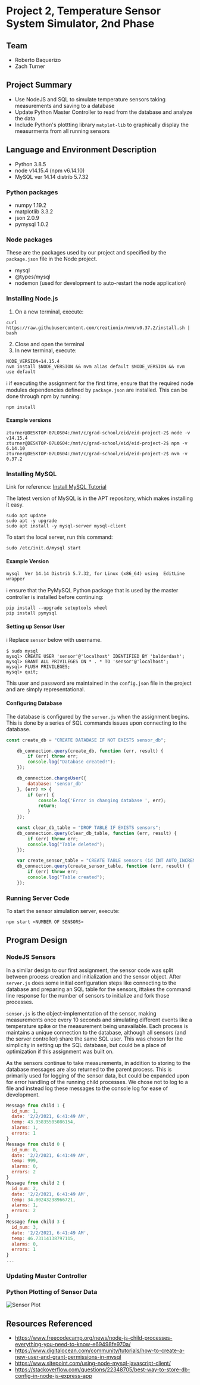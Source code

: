 # Project 2, Temperature Sensor System Simulator, 2nd Phase

## Team
* Roberto Baquerizo
* Zach Turner


## Project Summary
* Use NodeJS and SQL to simulate temperature sensors taking measurements and saving to a database
* Update Python Master Controller to read from the database and analyze the data
* Include Python's plottting library `matplot-lib` to graphically display the measurments from all running sensors

## Language and Environment Description
* Python 3.8.5
* node v14.15.4 (npm v6.14.10)
* MySQL ver 14.14 distrib 5.7.32

### Python packages
* numpy 1.19.2
* matplotlib 3.3.2
* json 2.0.9
* pymysql 1.0.2

### Node packages
These are the packages used by our project and specified by the `package.json` file in the Node project.
* mysql
* @types/mysql
* nodemon (used for development to auto-restart the node application)

### Installing Node.js

1. On a new terminal, execute:
```
curl https://raw.githubusercontent.com/creationix/nvm/v0.37.2/install.sh | bash
```
2. Close and open the terminal
3. In new terminal, execute:
```
NODE_VERSION=14.15.4
nvm install $NODE_VERSION && nvm alias default $NODE_VERSION && nvm use default
```

:information_source: if executing the assignment for the first time, ensure that the required node modules dependencies defined by `package.json` are installed. This can be done through npm by running:

```
npm install
```

#### Example versions

```
zturner@DESKTOP-07LOS04:/mnt/c/grad-school/eid/eid-project-2$ node -v
v14.15.4
zturner@DESKTOP-07LOS04:/mnt/c/grad-school/eid/eid-project-2$ npm -v
6.14.10
zturner@DESKTOP-07LOS04:/mnt/c/grad-school/eid/eid-project-2$ nvm -v
0.37.2
```

### Installing MySQL

Link for reference: [Install MySQL Tutorial](https://medium.com/@alef.duarte/cant-connect-to-local-mysql-server-through-socket-var-run-mysqld-mysqld-sock-155d580f3a06)

The latest version of MySQL is in the APT repository, which makes installing it easy.

```
sudo apt update
sudo apt -y upgrade
sudo apt install -y mysql-server mysql-client
```

To start the local server, run this command:
```
sudo /etc/init.d/mysql start
```

#### Example Version
```
mysql  Ver 14.14 Distrib 5.7.32, for Linux (x86_64) using  EditLine wrapper
```

:information_source: ensure that the PyMySQL Python package that is used by the master controller is installed before continuing:
```
pip install --upgrade setuptools wheel
pip install pymysql
```

#### Setting up Sensor User
:information_source: Replace `sensor` below with username.
```
$ sudo mysql
mysql> CREATE USER 'sensor'@'localhost' IDENTIFIED BY 'balderdash';
mysql> GRANT ALL PRIVILEGES ON * . * TO 'sensor'@'localhost';
mysql> FLUSH PRIVILEGES;
mysql> quit;
```

This user and password are maintained in the `config.json` file in the project and are simply representational.


#### Configuring Database
The database is configured by the `server.js` when the assignment begins. This is done by a series of SQL commands issues upon connecting to the database.

```javascript
const create_db = "CREATE DATABASE IF NOT EXISTS sensor_db";

    db_connection.query(create_db, function (err, result) {
        if (err) throw err;
        console.log("Database created!");
    });

    db_connection.changeUser({
        database: 'sensor_db'
    }, (err) => {
        if (err) {
            console.log('Error in changing database ', err);
            return;
        }
    });

    const clear_db_table = "DROP TABLE IF EXISTS sensors";
    db_connection.query(clear_db_table, function (err, result) {
        if (err) throw err;
        console.log("Table deleted");
    });

    var create_sensor_table = "CREATE TABLE sensors (id INT AUTO_INCREMENT PRIMARY KEY, sensorId INTEGER(255), timestamp TEXT, temperature REAL, alarm_count INTEGER, error_count INTEGER)";
    db_connection.query(create_sensor_table, function (err, result) {
        if (err) throw err;
        console.log("Table created");
    });

```

### Running Server Code
To start the sensor simulation server, execute:

```
npm start <NUMBER OF SENSORS>
```

## Program Design

### NodeJS Sensors
In a similar design to our first assignment, the sensor code was split between process creation and initialization and the sensor object. After `server.js` does some initial configuration steps like connecting to the database and preparing an SQL table for the sensors, ittakes the command line response for the number of sensors to initialize and fork those processes.

`sensor.js` is the object-implementation of the sensor, making measurements once every 10 seconds and simulating different events like a temperature spike or the measurement being unavailable. Each process is maintains a unique connection to the database, although all sensors (and the server controller) share the same SQL user. This was chosen for the simplicity in setting up the SQL database, but could be a place of optimization if this assignment was built on.

As the sensors continue to take measurements, in addition to storing to the database messages are also returned to the parent process. This is primarily used for logging of the sensor data, but could be expanded upon for error handling of the running child processes. We chose not to log to a file and instead log these messages to the console log for ease of development.

```javascript
Message from child 1 {
  id_num: 1,
  date: '2/2/2021, 6:41:49 AM',
  temp: 43.95835505086154,
  alarms: 1,
  errors: 1
}
Message from child 0 {
  id_num: 0,
  date: '2/2/2021, 6:41:49 AM',
  temp: 999,
  alarms: 0,
  errors: 2
}
Message from child 2 {
  id_num: 2,
  date: '2/2/2021, 6:41:49 AM',
  temp: 34.00243238966721,
  alarms: 1,
  errors: 2
}
Message from child 3 {
  id_num: 3,
  date: '2/2/2021, 6:41:49 AM',
  temp: 46.73114138797115,
  alarms: 0,
  errors: 1
}
...

```

### Updating Master Controller

### Python Plotting of Sensor Data

![Sensor Plot](artifacts/plot_example.png)

## Resources Referenced
* https://www.freecodecamp.org/news/node-js-child-processes-everything-you-need-to-know-e69498fe970a/
* https://www.digitalocean.com/community/tutorials/how-to-create-a-new-user-and-grant-permissions-in-mysql
* https://www.sitepoint.com/using-node-mysql-javascript-client/
* https://stackoverflow.com/questions/22348705/best-way-to-store-db-config-in-node-js-express-app